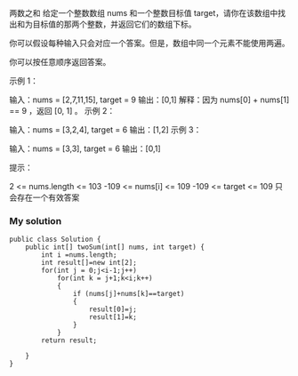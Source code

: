 两数之和
给定一个整数数组 nums 和一个整数目标值 target，请你在该数组中找出和为目标值的那两个整数，并返回它们的数组下标。

你可以假设每种输入只会对应一个答案。但是，数组中同一个元素不能使用两遍。

你可以按任意顺序返回答案。

 

示例 1：

输入：nums = [2,7,11,15], target = 9
输出：[0,1]
解释：因为 nums[0] + nums[1] == 9 ，返回 [0, 1] 。
示例 2：

输入：nums = [3,2,4], target = 6
输出：[1,2]
示例 3：

输入：nums = [3,3], target = 6
输出：[0,1]
 

提示：

2 <= nums.length <= 103
-109 <= nums[i] <= 109
-109 <= target <= 109
只会存在一个有效答案

### My solution
```
public class Solution {
    public int[] twoSum(int[] nums, int target) {
        int i =nums.length;
        int result[]=new int[2];
        for(int j = 0;j<i-1;j++)
            for(int k = j+1;k<i;k++)
            {
                if (nums[j]+nums[k]==target)
                {
                    result[0]=j;
                    result[1]=k;
                }
            }
        return result;

    }
}
```
